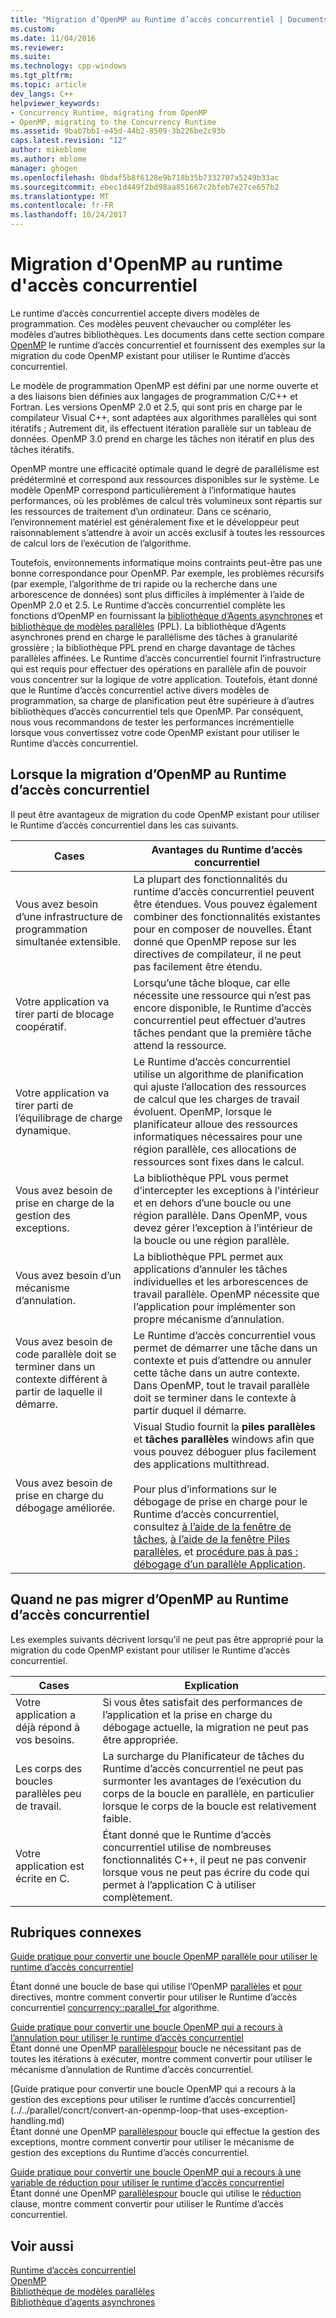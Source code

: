 ```yaml
---
title: "Migration d’OpenMP au Runtime d’accès concurrentiel | Documents Microsoft"
ms.custom: 
ms.date: 11/04/2016
ms.reviewer: 
ms.suite: 
ms.technology: cpp-windows
ms.tgt_pltfrm: 
ms.topic: article
dev_langs: C++
helpviewer_keywords:
- Concurrency Runtime, migrating from OpenMP
- OpenMP, migrating to the Concurrency Runtime
ms.assetid: 9bab7bb1-e45d-44b2-8509-3b226be2c93b
caps.latest.revision: "12"
author: mikeblome
ms.author: mblome
manager: ghogen
ms.openlocfilehash: 0bdaf5b8f6128e9b718b35b7332707a5249b33ac
ms.sourcegitcommit: ebec1d449f2bd98aa851667c2bfeb7e27ce657b2
ms.translationtype: MT
ms.contentlocale: fr-FR
ms.lasthandoff: 10/24/2017
---
```

# <a name="migrating-from-openmp-to-the-concurrency-runtime"></a>Migration d'OpenMP au runtime d'accès concurrentiel
Le runtime d’accès concurrentiel accepte divers modèles de programmation. Ces modèles peuvent chevaucher ou compléter les modèles d’autres bibliothèques. Les documents dans cette section compare [OpenMP](../../parallel/concrt/comparing-the-concurrency-runtime-to-other-concurrency-models.md#openmp) le runtime d’accès concurrentiel et fournissent des exemples sur la migration du code OpenMP existant pour utiliser le Runtime d’accès concurrentiel.  
  
 Le modèle de programmation OpenMP est défini par une norme ouverte et a des liaisons bien définies aux langages de programmation C/C++ et Fortran. Les versions OpenMP 2.0 et 2.5, qui sont pris en charge par le compilateur Visual C++, sont adaptées aux algorithmes parallèles qui sont itératifs ; Autrement dit, ils effectuent itération parallèle sur un tableau de données. OpenMP 3.0 prend en charge les tâches non itératif en plus des tâches itératifs.  
  
 OpenMP montre une efficacité optimale quand le degré de parallélisme est prédéterminé et correspond aux ressources disponibles sur le système. Le modèle OpenMP correspond particulièrement à l’informatique hautes performances, où les problèmes de calcul très volumineux sont répartis sur les ressources de traitement d’un ordinateur. Dans ce scénario, l’environnement matériel est généralement fixe et le développeur peut raisonnablement s’attendre à avoir un accès exclusif à toutes les ressources de calcul lors de l’exécution de l’algorithme.  
  
 Toutefois, environnements informatique moins contraints peut-être pas une bonne correspondance pour OpenMP. Par exemple, les problèmes récursifs (par exemple, l’algorithme de tri rapide ou la recherche dans une arborescence de données) sont plus difficiles à implémenter à l’aide de OpenMP 2.0 et 2.5. Le Runtime d’accès concurrentiel complète les fonctions d’OpenMP en fournissant la [bibliothèque d’Agents asynchrones](../../parallel/concrt/asynchronous-agents-library.md) et [bibliothèque de modèles parallèles](../../parallel/concrt/parallel-patterns-library-ppl.md) (PPL). La bibliothèque d’Agents asynchrones prend en charge le parallélisme des tâches à granularité grossière ; la bibliothèque PPL prend en charge davantage de tâches parallèles affinées. Le Runtime d’accès concurrentiel fournit l’infrastructure qui est requis pour effectuer des opérations en parallèle afin de pouvoir vous concentrer sur la logique de votre application. Toutefois, étant donné que le Runtime d’accès concurrentiel active divers modèles de programmation, sa charge de planification peut être supérieure à d’autres bibliothèques d’accès concurrentiel tels que OpenMP. Par conséquent, nous vous recommandons de tester les performances incrémentielle lorsque vous convertissez votre code OpenMP existant pour utiliser le Runtime d’accès concurrentiel.  
  
## <a name="when-to-migrate-from-openmp-to-the-concurrency-runtime"></a>Lorsque la migration d’OpenMP au Runtime d’accès concurrentiel  
 Il peut être avantageux de migration du code OpenMP existant pour utiliser le Runtime d’accès concurrentiel dans les cas suivants.  
  
|Cases|Avantages du Runtime d’accès concurrentiel|  
|-----------|-------------------------------------------|  
|Vous avez besoin d’une infrastructure de programmation simultanée extensible.|La plupart des fonctionnalités du runtime d’accès concurrentiel peuvent être étendues. Vous pouvez également combiner des fonctionnalités existantes pour en composer de nouvelles. Étant donné que OpenMP repose sur les directives de compilateur, il ne peut pas facilement être étendu.|  
|Votre application va tirer parti de blocage coopératif.|Lorsqu’une tâche bloque, car elle nécessite une ressource qui n’est pas encore disponible, le Runtime d’accès concurrentiel peut effectuer d’autres tâches pendant que la première tâche attend la ressource.|  
|Votre application va tirer parti de l’équilibrage de charge dynamique.|Le Runtime d’accès concurrentiel utilise un algorithme de planification qui ajuste l’allocation des ressources de calcul que les charges de travail évoluent. OpenMP, lorsque le planificateur alloue des ressources informatiques nécessaires pour une région parallèle, ces allocations de ressources sont fixes dans le calcul.|  
|Vous avez besoin de prise en charge de la gestion des exceptions.|La bibliothèque PPL vous permet d’intercepter les exceptions à l’intérieur et en dehors d’une boucle ou une région parallèle. Dans OpenMP, vous devez gérer l’exception à l’intérieur de la boucle ou une région parallèle.|  
|Vous avez besoin d’un mécanisme d’annulation.|La bibliothèque PPL permet aux applications d’annuler les tâches individuelles et les arborescences de travail parallèle. OpenMP nécessite que l’application pour implémenter son propre mécanisme d’annulation.|  
|Vous avez besoin de code parallèle doit se terminer dans un contexte différent à partir de laquelle il démarre.|Le Runtime d’accès concurrentiel vous permet de démarrer une tâche dans un contexte et puis d’attendre ou annuler cette tâche dans un autre contexte. Dans OpenMP, tout le travail parallèle doit se terminer dans le contexte à partir duquel il démarre.|  
|Vous avez besoin de prise en charge du débogage améliorée.|Visual Studio fournit la **piles parallèles** et **tâches parallèles** windows afin que vous pouvez déboguer plus facilement des applications multithread.<br /><br /> Pour plus d’informations sur le débogage de prise en charge pour le Runtime d’accès concurrentiel, consultez [à l’aide de la fenêtre de tâches](/visualstudio/debugger/using-the-tasks-window), [à l’aide de la fenêtre Piles parallèles](/visualstudio/debugger/using-the-parallel-stacks-window), et [procédure pas à pas : débogage d’un parallèle Application](/visualstudio/debugger/walkthrough-debugging-a-parallel-application).|  
  
## <a name="when-not-to-migrate-from-openmp-to-the-concurrency-runtime"></a>Quand ne pas migrer d’OpenMP au Runtime d’accès concurrentiel  
 Les exemples suivants décrivent lorsqu’il ne peut pas être approprié pour la migration du code OpenMP existant pour utiliser le Runtime d’accès concurrentiel.  
  
|Cases|Explication|  
|-----------|-----------------|  
|Votre application a déjà répond à vos besoins.|Si vous êtes satisfait des performances de l’application et la prise en charge du débogage actuelle, la migration ne peut pas être appropriée.|  
|Les corps des boucles parallèles peu de travail.|La surcharge du Planificateur de tâches du Runtime d’accès concurrentiel ne peut pas surmonter les avantages de l’exécution du corps de la boucle en parallèle, en particulier lorsque le corps de la boucle est relativement faible.|  
|Votre application est écrite en C.|Étant donné que le Runtime d’accès concurrentiel utilise de nombreuses fonctionnalités C++, il peut ne pas convenir lorsque vous ne peut pas écrire du code qui permet à l’application C à utiliser complètement.|  
  
## <a name="related-topics"></a>Rubriques connexes  
 [Guide pratique pour convertir une boucle OpenMP parallèle pour utiliser le runtime d’accès concurrentiel](../../parallel/concrt/how-to-convert-an-openmp-parallel-for-loop-to-use-the-concurrency-runtime.md)  

 Étant donné une boucle de base qui utilise l’OpenMP [parallèles](../../parallel/concrt/how-to-use-parallel-invoke-to-write-a-parallel-sort-routine.md#parallel) et [pour](../../parallel/openmp/reference/for-openmp.md) directives, montre comment convertir pour utiliser le Runtime d’accès concurrentiel [concurrency::parallel_for](reference/concurrency-namespace-functions.md#parallel_for) algorithme.  

  
 [Guide pratique pour convertir une boucle OpenMP qui a recours à l’annulation pour utiliser le runtime d’accès concurrentiel](../../parallel/concrt/convert-an-openmp-loop-that-uses-cancellation.md)  
 Étant donné une OpenMP [parallèles](../../parallel/concrt/how-to-use-parallel-invoke-to-write-a-parallel-sort-routine.md#parallel)[pour](../../parallel/openmp/reference/for-openmp.md) boucle ne nécessitant pas de toutes les itérations à exécuter, montre comment convertir pour utiliser le mécanisme d’annulation de Runtime d’accès concurrentiel.  
  
 [Guide pratique pour convertir une boucle OpenMP qui a recours à la gestion des exceptions pour utiliser le runtime d’accès concurrentiel](../../parallel/concrt/convert-an-openmp-loop-that uses-exception-handling.md)  
 Étant donné une OpenMP [parallèles](../../parallel/concrt/how-to-use-parallel-invoke-to-write-a-parallel-sort-routine.md#parallel)[pour](../../parallel/openmp/reference/for-openmp.md) boucle qui effectue la gestion des exceptions, montre comment convertir pour utiliser le mécanisme de gestion des exceptions du Runtime d’accès concurrentiel.  
  
 [Guide pratique pour convertir une boucle OpenMP qui a recours à une variable de réduction pour utiliser le runtime d’accès concurrentiel](../../parallel/concrt/convert-an-openmp-loop-that-uses-a-reduction-variable.md)  
 Étant donné une OpenMP [parallèles](../../parallel/concrt/how-to-use-parallel-invoke-to-write-a-parallel-sort-routine.md#parallel)[pour](../../parallel/openmp/reference/for-openmp.md) boucle qui utilise le [réduction](../../parallel/openmp/reference/reduction.md) clause, montre comment convertir pour utiliser le Runtime d’accès concurrentiel.  
  
## <a name="see-also"></a>Voir aussi  
 [Runtime d’accès concurrentiel](../../parallel/concrt/concurrency-runtime.md)   
 [OpenMP](../../parallel/concrt/comparing-the-concurrency-runtime-to-other-concurrency-models.md#openmp)   
 [Bibliothèque de modèles parallèles](../../parallel/concrt/parallel-patterns-library-ppl.md)   
 [Bibliothèque d’agents asynchrones](../../parallel/concrt/asynchronous-agents-library.md)

